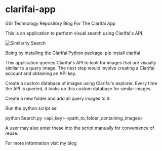 # clarifai-app
GSI Technology Repository Blog For The Clarifai App

This is an application to perform visual search using Clarifai's API. 

![Similarity Search](shashankiyer.github.com/gsitech/clarifai-app/images/cover_page.png)

Being by installing the Clarifai Python package:
pip install clarifai

This application queries Clarifai's API to look for images that are visually similar to a query image.
The next step would involve creating a Clarifai account and obtaining an API key.

Create a custom database of images using Clarifai's explorer.
Every time the API is queried, it looks up this custom database for similar images.

Create a new folder and add all query images to it.

Run the python script as:

python Search.py <api_key> <path_to_folder_containing_images>

A user may also enter these into the script manually for convenience of reuse.

For more information visit my blog